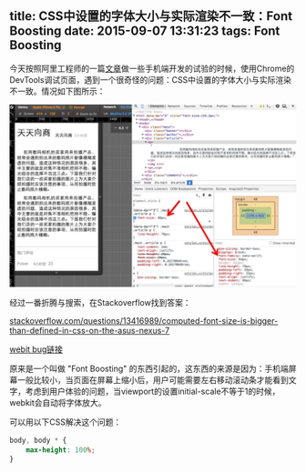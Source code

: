 title: CSS中设置的字体大小与实际渲染不一致：Font Boosting
date: 2015-09-07 13:31:23
tags: Font Boosting
---
今天按照阿里工程师的一篇[文章](http://div.io/topic/1092)做一些手机端开发的试验的时候，使用Chrome的DevTools调试页面，遇到一个很奇怪的问题：CSS中设置的字体大小与实际渲染不一致。情况如下图所示：

![CSS中设置的字体大小与实际渲染不一致：Font Boosting](/img/1.png)

经过一番折腾与搜索，在Stackoverflow找到答案：

[stackoverflow.com/questions/13416989/computed-font-size-is-bigger-than-defined-in-css-on-the-asus-nexus-7](http://stackoverflow.com/questions/13416989/computed-font-size-is-bigger-than-defined-in-css-on-the-asus-nexus-7)

[webit bug链接](https://bugs.webkit.org/show_bug.cgi?id=FontBoosting)

原来是一个叫做 "Font Boosting" 的东西引起的，这东西的来源是因为：手机端屏幕一般比较小，当页面在屏幕上缩小后，用户可能需要左右移动滚动条才能看到文字，考虑到用户体验的问题，当viewport的设置initial-scale不等于1的时候，webkit会自动将字体放大。

可以用以下CSS解决这个问题：

```css
body, body * {
    max-height: 100%;
}
```